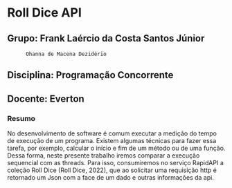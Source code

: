 # Roll Dice API

## Grupo: Frank Laércio da Costa Santos Júnior
          Ohanna de Macena Dezidério
          
## Disciplina: Programação Concorrente
## Docente: Everton

### Resumo

<p>No desenvolvimento de software é comum executar a medição do tempo de execução de um programa. Existem algumas técnicas para fazer essa tarefa, por exemplo, calcular o início e fim de um método ou de uma função. 
Dessa forma, neste presente trabalho iremos comparar a execução sequencial com as threads. Para isso, consumiremos no serviço RapidAPI a coleção Roll Dice (Roll Dice, 2022), que ao solicitar uma requisição http é retornado um Json com a face de um dado e outras informações da api.</p>
